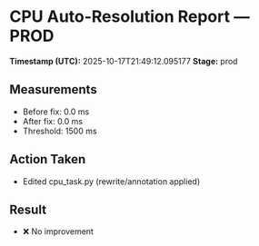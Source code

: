 # CPU Auto-Resolution Report — PROD

**Timestamp (UTC):** 2025-10-17T21:49:12.095177
**Stage:** prod

## Measurements
- Before fix: 0.0 ms
- After fix:  0.0 ms
- Threshold:  1500 ms

## Action Taken
- Edited cpu_task.py (rewrite/annotation applied)

## Result
- ❌ No improvement
